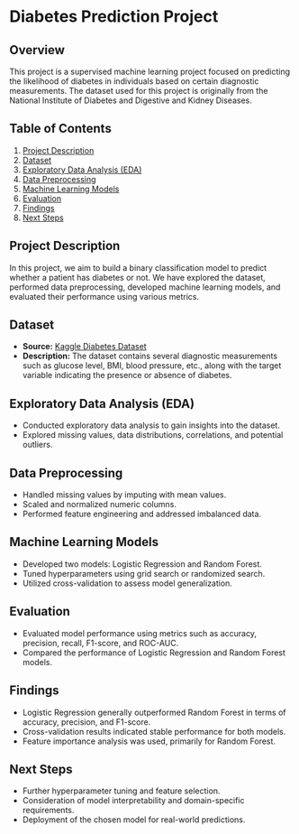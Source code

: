 # Diabetes Prediction Project

## Overview

This project is a supervised machine learning project focused on predicting the likelihood of diabetes in individuals based on certain diagnostic measurements. The dataset used for this project is originally from the National Institute of Diabetes and Digestive and Kidney Diseases.

## Table of Contents

1. [Project Description](#project-description)
2. [Dataset](#dataset)
3. [Exploratory Data Analysis (EDA)](#exploratory-data-analysis-eda)
4. [Data Preprocessing](#data-preprocessing)
5. [Machine Learning Models](#machine-learning-models)
6. [Evaluation](#evaluation)
7. [Findings](#findings)
8. [Next Steps](#next-steps)

## Project Description

In this project, we aim to build a binary classification model to predict whether a patient has diabetes or not. We have explored the dataset, performed data preprocessing, developed machine learning models, and evaluated their performance using various metrics.

## Dataset

- **Source:** [Kaggle Diabetes Dataset](https://www.kaggle.com/uciml/pima-indians-diabetes-database)
- **Description:** The dataset contains several diagnostic measurements such as glucose level, BMI, blood pressure, etc., along with the target variable indicating the presence or absence of diabetes.

## Exploratory Data Analysis (EDA)

- Conducted exploratory data analysis to gain insights into the dataset.
- Explored missing values, data distributions, correlations, and potential outliers.

## Data Preprocessing

- Handled missing values by imputing with mean values.
- Scaled and normalized numeric columns.
- Performed feature engineering and addressed imbalanced data.

## Machine Learning Models

- Developed two models: Logistic Regression and Random Forest.
- Tuned hyperparameters using grid search or randomized search.
- Utilized cross-validation to assess model generalization.

## Evaluation

- Evaluated model performance using metrics such as accuracy, precision, recall, F1-score, and ROC-AUC.
- Compared the performance of Logistic Regression and Random Forest models.

## Findings

- Logistic Regression generally outperformed Random Forest in terms of accuracy, precision, and F1-score.
- Cross-validation results indicated stable performance for both models.
- Feature importance analysis was used, primarily for Random Forest.

## Next Steps

- Further hyperparameter tuning and feature selection.
- Consideration of model interpretability and domain-specific requirements.
- Deployment of the chosen model for real-world predictions.

